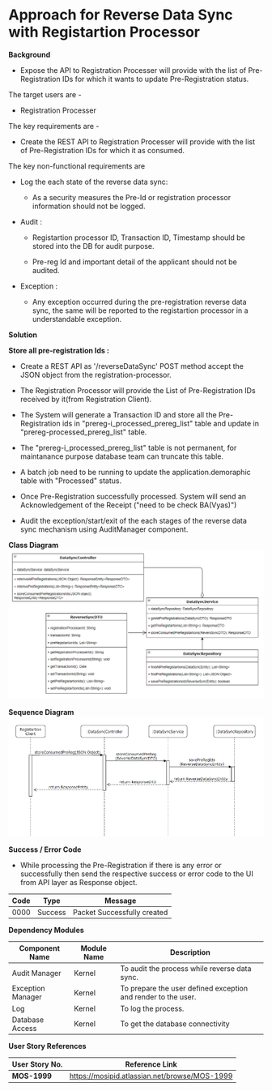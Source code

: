 # Approach for Reverse Data Sync with Registartion Processor

**Background**

-   Expose the API to Registration Processer will provide with the list of Pre-Registration IDs for which it wants to update Pre-Registration status.

The target users are -
   - Registration Processer

The key requirements are -
-   Create the REST API to Registration Processer will provide with the list of Pre-Registration IDs for which it as consumed.

The key non-functional requirements are

-   Log the each state of the reverse data sync:

    -   As a security measures the Pre-Id or registration processor information should not be logged.

-   Audit :

    -   Registartion processor ID, Transaction ID, Timestamp should be stored into the DB for audit purpose.

    -   Pre-reg Id and important detail of the applicant should not be audited.

-   Exception :

    -   Any exception occurred during the pre-registration reverse data sync, the same will be reported to the registartion processor in a understandable exception.


**Solution**

**Store all pre-registration Ids :**

-   Create a REST API as '/reverseDataSync' POST method accept the JSON object  from the registration-processor.

- The Registration Processor will provide the List of Pre-Registration IDs received by it(from Registration Client). 

- The System will generate a Transaction ID and store all the Pre-Registration ids in "prereg-i_processed_prereg_list" table and update in "prereg-processed_prereg_list" table.

- The "prereg-i_processed_prereg_list" table is not permanent, for maintanance purpose database team can truncate this table.

- A batch job need to be running to update the application.demoraphic table with "Processed" status.

-  Once Pre-Registration successfully processed. System will send an Acknowledgement of the Receipt ("need to be check BA(Vyas)")

-   Audit the exception/start/exit of the each stages of the reverse data sync mechanism using AuditManager component.

**Class Diagram**
![reverse data-sync service class diagram](_images/_class_diagram/reverse-data-sync-service-classDiagram.png)

**Sequence Diagram**
![reverse data-sync service sequence diagram](_images/_sequence_diagram/reverse-data-sync-service.png)


**Success / Error Code**
- While processing the Pre-Registration if there is any error or successfully then send the respective success or error code to the UI from API layer as  Response object.

Code | Type | Message | 
-----|----------|-------------|
0000      |   Success |   Packet Successfully created

**Dependency Modules**

Component Name | Module Name | Description | 
-----|----------|-------------|
  Audit Manager     |   Kernel        |    To audit the process while reverse data sync.
  Exception Manager  |  Kernel     |       To prepare the user defined exception and render to the user.
  Log        |          Kernel         |   To log the process.
  Database Access   |    Kernel      |      To get the database connectivity


**User Story References**

  **User Story No.**|**Reference Link**
  -----|----------|
  **MOS-1999**       |    <https://mosipid.atlassian.net/browse/MOS-1999>
